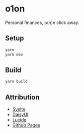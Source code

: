 # o1on

Personal finances, o(n)e click away.

## Setup

```bash
yarn 
yarn dev
```

## Build

```bash
yarn build
```

## Attribution

- [Svelte](https://svelte.dev/)
- [DaisyUI](https://daisyui.com/)
- [Lucide](https://lucide.dev/)
- [Github Pages](https://pages.github.com/)